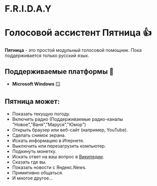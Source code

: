 # F.R.I.D.A.Y
# Голосовой ассистент Пятница :+1:

**Пятница** - это простой модульный голосовой помощник. Пока поддерживается только русский язык.

## Поддерживаемые платформы :floppy_disk:
- **Microsoft Windows** :window:
## Пятница может:
- Показать текущую погоду.
- Включить радио (Поддерживаемые радио-каналы "Новое","Ваня","Маруся","Юмор")
- Открыть браузер или веб-сайт (например, YouTube).
- Сделать снимок экрана.
- Искать информацию в Итернете.
- Выключить или перезагрузить компьютер.
- Подкинуть монетку.
- Искать ответ на ваш вопрос в [Википедии](https://wikipedia.org).
- Сказать где вы.
- Показать новости с Яндекс.News.
- Примитивно общаться.
- И многое другое...

